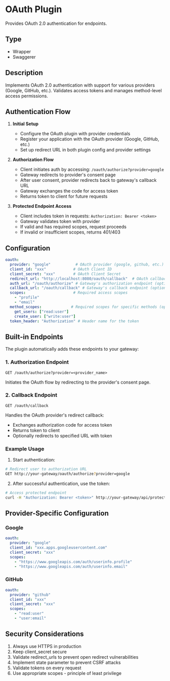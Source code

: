 # OAuth Plugin

Provides OAuth 2.0 authentication for endpoints.

## Type
- Wrapper
- Swaggerer

## Description
Implements OAuth 2.0 authentication with support for various providers (Google, GitHub, etc.). Validates access tokens and manages method-level access permissions.

## Authentication Flow

1. **Initial Setup**
   - Configure the OAuth plugin with provider credentials
   - Register your application with the OAuth provider (Google, GitHub, etc.)
   - Set up redirect URL in both plugin config and provider settings

2. **Authorization Flow**
   - Client initiates auth by accessing: `/oauth/authorize?provider=google`
   - Gateway redirects to provider's consent page
   - After user consent, provider redirects back to gateway's callback URL
   - Gateway exchanges the code for access token
   - Returns token to client for future requests

3. **Protected Endpoint Access**
   - Client includes token in requests: `Authorization: Bearer <token>`
   - Gateway validates token with provider
   - If valid and has required scopes, request proceeds
   - If invalid or insufficient scopes, returns 401/403

## Configuration

```yaml
oauth:
  provider: "google"           # OAuth provider (google, github, etc.)
  client_id: "xxx"            # OAuth Client ID
  client_secret: "xxx"        # OAuth Client Secret
  redirect_url: "http://localhost:8080/oauth/callback"  # OAuth callback URL
  auth_url: "/oauth/authorize" # Gateway's authorization endpoint (optional)
  callback_url: "/oauth/callback" # Gateway's callback endpoint (optional)
  scopes:                     # Required access scopes
    - "profile"
    - "email"
  method_scopes:             # Required scopes for specific methods (optional)
    get_users: ["read:user"]
    create_user: ["write:user"]
  token_header: "Authorization" # Header name for the token
```

## Built-in Endpoints

The plugin automatically adds these endpoints to your gateway:

### 1. Authorization Endpoint
```
GET /oauth/authorize?provider=<provider_name>
```
Initiates the OAuth flow by redirecting to the provider's consent page.

### 2. Callback Endpoint
```
GET /oauth/callback
```
Handles the OAuth provider's redirect callback:
- Exchanges authorization code for access token
- Returns token to client
- Optionally redirects to specified URL with token

### Example Usage

1. Start authentication:
```bash
# Redirect user to authorization URL
GET http://your-gateway/oauth/authorize?provider=google
```

2. After successful authentication, use the token:
```bash
# Access protected endpoint
curl -H "Authorization: Bearer <token>" http://your-gateway/api/protected-endpoint
```

## Provider-Specific Configuration

### Google
```yaml
oauth:
  provider: "google"
  client_id: "xxx.apps.googleusercontent.com"
  client_secret: "xxx"
  scopes:
    - "https://www.googleapis.com/auth/userinfo.profile"
    - "https://www.googleapis.com/auth/userinfo.email"
```

### GitHub
```yaml
oauth:
  provider: "github"
  client_id: "xxx"
  client_secret: "xxx"
  scopes:
    - "read:user"
    - "user:email"
```

## Security Considerations

1. Always use HTTPS in production
2. Keep client_secret secure
3. Validate redirect_urls to prevent open redirect vulnerabilities
4. Implement state parameter to prevent CSRF attacks
5. Validate tokens on every request
6. Use appropriate scopes - principle of least privilege 